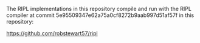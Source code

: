 The RIPL implementations in this repository compile and run with the
RIPL compiler at commit 5e95509347e62a75a0cf8272b9aab997d51af57f in
this repository:

https://github.com/robstewart57/ripl
